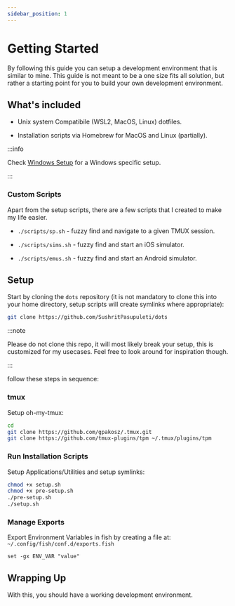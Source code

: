 ```yaml
---
sidebar_position: 1
---
```


# Getting Started

By following this guide you can setup a development environment that is similar to mine. This guide is not meant to be a one size fits all solution, but rather a starting point for you to build your own development environment.

## What's included

- Unix system Compatibile (WSL2, MacOS, Linux) dotfiles.

- Installation scripts via Homebrew for MacOS and Linux (partially).

:::info

Check [Windows Setup](/docs/environment-setup/windows) for a Windows specific setup.

:::

### Custom Scripts

Apart from the setup scripts, there are a few scripts that I created to make my life easier.

- `./scripts/sp.sh` - fuzzy find and navigate to a given TMUX session.

- `./scripts/sims.sh` - fuzzy find and start an iOS simulator.

- `./scripts/emus.sh` - fuzzy find and start an Android simulator.

## Setup

Start by cloning the `dots` repository (it is not mandatory to clone this into your home directory, setup scripts will create symlinks where appropriate):

```bash
git clone https://github.com/SushritPasupuleti/dots
```
:::note

Please do not clone this repo, it will most likely break your setup, this is customized for my usecases. Feel free to look around for inspiration though.

:::

follow these steps in sequence:


### tmux

Setup oh-my-tmux:

```bash
cd
git clone https://github.com/gpakosz/.tmux.git
git clone https://github.com/tmux-plugins/tpm ~/.tmux/plugins/tpm
```

### Run Installation Scripts

Setup Applications/Utilities and setup symlinks:

```bash
chmod +x setup.sh
chmod +x pre-setup.sh
./pre-setup.sh
./setup.sh
```

### Manage Exports

Export Environment Variables in fish by creating a file at: `~/.config/fish/conf.d/exports.fish`

```fish
set -gx ENV_VAR "value"
```

## Wrapping Up

With this, you should have a working development environment.

